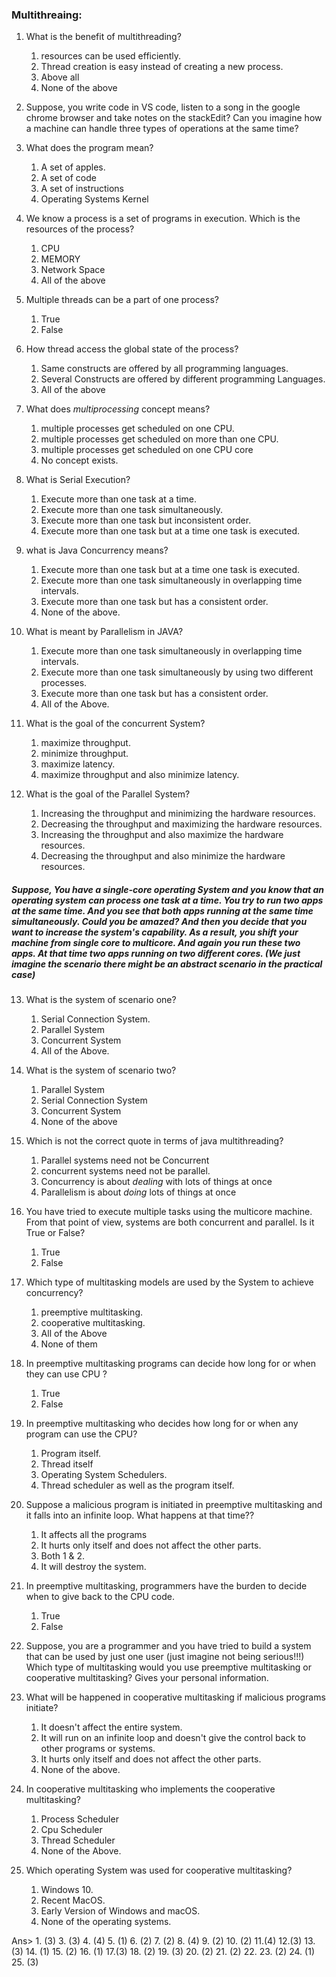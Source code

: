 ### Multithreaing:

1. What is the benefit of multithreading?
    1. resources can be used efficiently.
    2. Thread creation is easy instead of creating a new process.
    3. Above all
    4. None of the above
 2. Suppose, you write code in VS code, listen to a song in the google chrome browser and take notes on the stackEdit? Can you imagine how a machine can handle three types of operations at the same time?
 3. What does the program mean?
    1. A set of apples.
    2. A set of code
    3. A set of instructions
    4. Operating Systems Kernel
 4. We know a process is a set of programs in execution. Which is the resources of the process?
    1. CPU
    2. MEMORY
    3. Network Space
    4. All of the above
  5. Multiple threads can be a part of one process?
      1. True
      2. False
   6. How thread access the global state of the process?
         1. Same constructs are offered by all programming languages.
         2. Several Constructs are offered by different programming Languages.
         3. All of the above

   7. What does *multiprocessing* concept means?
        1. multiple processes get scheduled on one CPU.
        2. multiple processes get scheduled on more than one  CPU.
        3. multiple processes get scheduled on one CPU core
        4. No concept exists.

   8. What is Serial Execution?
         1. Execute more than one task at a time.
         2. Execute more than one task simultaneously.
         3. Execute more than one task but inconsistent order.
         4. Execute more than one task but at a time one task is executed.
   
   9. what is Java Concurrency means?
         1. Execute more than one task but at a time one task is executed.
         2. Execute more than one task simultaneously in overlapping time intervals. 
         3. Execute more than one task but has a consistent order.
         4. None of the above.
   
   10. What is meant by Parallelism in JAVA?
          1. Execute more than one task simultaneously in overlapping time intervals. 
          2. Execute more than one task simultaneously by using two different processes.
          3. Execute more than one task but has a consistent order.
          4. All of the Above.      
   
   11. What is the goal of the concurrent System?
         1. maximize throughput.
         2. minimize throughput.
         3. maximize latency.
         4. maximize throughput and also minimize latency.
   
   12. What is the goal of the Parallel System?
         1. Increasing the throughput and minimizing the hardware resources.
         2. Decreasing the throughput and maximizing the hardware resources. 
         3. Increasing the throughput and also maximize the hardware resources.
         4. Decreasing the throughput and also minimize the hardware resources.
#####  Suppose, You have a single-core operating System and you know that an operating system can process one task at a time.  You try to run two apps at the same time.  And you see that both apps running at the same time simultaneously. Could you be amazed? And then you decide that you want to increase the system's capability. As a result, you shift your machine from single core to multicore. And again you run these two apps. At that time two apps running on two different cores. (We just imagine the scenario there might be an abstract scenario in the practical case) 

13. What is the system of scenario one?
    1. Serial Connection System.
    2. Parallel System
    3. Concurrent System
    4. All of the Above.
14. What is the system of scenario two?
      1. Parallel System
      2. Serial Connection System
      3. Concurrent System
      4. None of the above
15. Which is not the correct quote in terms of java multithreading?
      1.  Parallel systems need not be Concurrent
      2. concurrent systems need not be parallel.
      3. Concurrency is about _dealing_ with lots of things at once
      4. Parallelism is about _doing_ lots of things at once
     
16. You have tried to execute multiple tasks using the multicore machine. From that point of view, systems are both concurrent and parallel. Is it True or False?
      1. True
      2. False
17. Which type of multitasking models are used by the System to achieve concurrency?
      1. preemptive multitasking.
      2. cooperative multitasking.
      3. All of the Above
      4. None of them

18. In preemptive multitasking programs can decide how long for or when they can use CPU ?
      1. True 
      2. False

19. In preemptive multitasking who decides how long for or when any program can use the CPU?
      1. Program itself.
      2. Thread itself
      3. Operating System Schedulers.
      4. Thread scheduler as well as the program itself. 

20. Suppose a malicious program is initiated in preemptive multitasking and it falls into an infinite loop. What happens at that time??
      1. It affects all the programs
      2. It hurts only itself and does not affect the other parts.
      3. Both 1 & 2.
      4. It will destroy the system. 

21. In preemptive multitasking, programmers have the burden to decide when to give back to the CPU code.
      1. True 
      2. False

22. Suppose, you are a programmer and you have tried to build a system that can be used by just one user (just imagine not being serious!!!)  Which type of multitasking would you use preemptive multitasking or cooperative multitasking? Gives your personal information. 

23. What will be happened in cooperative multitasking if malicious programs initiate?
      1. It doesn't affect the entire system.
      2. It will run on an infinite loop and doesn't give the control back to other programs or systems.
      3. It hurts only itself and does not affect the other parts.
      4. None of the above.

24. In cooperative multitasking who implements the cooperative multitasking?
      1. Process Scheduler 
      2. Cpu Scheduler
      3. Thread Scheduler
      4. None of the Above.
             
25. Which operating System was used for cooperative multitasking?
      1. Windows 10.
      2. Recent MacOS.
      3. Early Version of Windows and macOS.
      4. None of the operating systems.

 Ans> 1. (3) 3. (3) 4. (4) 5. (1)  6. (2) 7. (2) 8. (4) 9. (2) 10. (2) 11.(4) 12.(3) 13. (3) 14. (1) 15. (2) 16. (1)  17.(3) 18. (2) 19. (3) 20. (2) 21. (2) 22. 23. (2) 24. (1) 25. (3)     